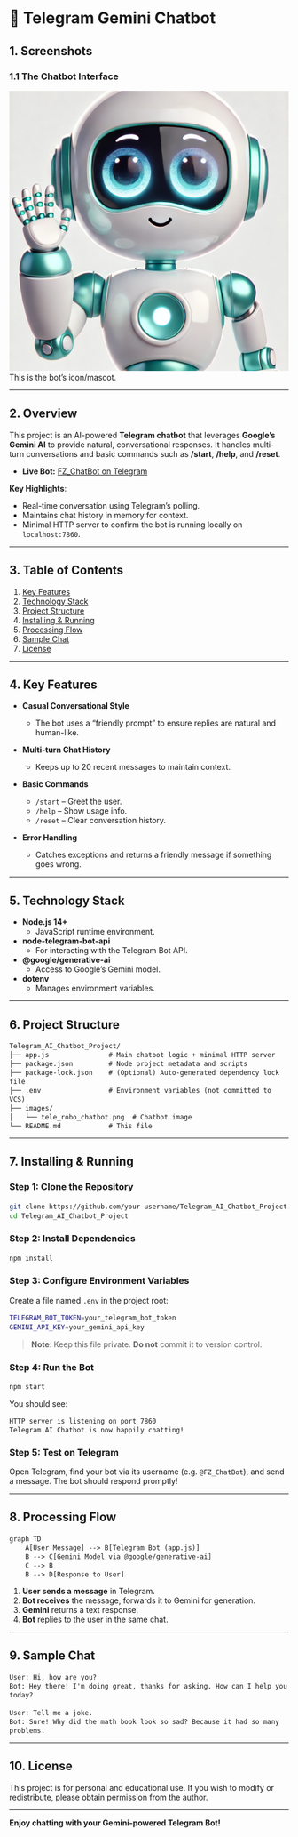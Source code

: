 # **🤖 Telegram Gemini Chatbot**

## **1. Screenshots**

### **1.1 The Chatbot Interface**  
![The Chatbot](images/tele_robo_chatbot.png)  
This is the bot’s icon/mascot.

---

## **2. Overview**
This project is an AI-powered **Telegram chatbot** that leverages **Google’s Gemini AI** to provide natural, conversational responses. It handles multi-turn conversations and basic commands such as **/start**, **/help**, and **/reset**.

- **Live Bot:** [FZ_ChatBot on Telegram](https://t.me/FZ_ChatBot)

**Key Highlights**:
- Real-time conversation using Telegram’s polling.
- Maintains chat history in memory for context.
- Minimal HTTP server to confirm the bot is running locally on `localhost:7860`.

---

## **3. Table of Contents**
1. [Key Features](#4-key-features)  
2. [Technology Stack](#5-technology-stack)  
3. [Project Structure](#6-project-structure)  
4. [Installing & Running](#7-installing--running)  
5. [Processing Flow](#8-processing-flow)  
6. [Sample Chat](#9-sample-chat)  
7. [License](#10-license)  

---

## **4. Key Features**

- **Casual Conversational Style**  
  - The bot uses a “friendly prompt” to ensure replies are natural and human-like.

- **Multi-turn Chat History**  
  - Keeps up to 20 recent messages to maintain context.

- **Basic Commands**  
  - `/start` – Greet the user.  
  - `/help` – Show usage info.  
  - `/reset` – Clear conversation history.

- **Error Handling**  
  - Catches exceptions and returns a friendly message if something goes wrong.

---

## **5. Technology Stack**

- **Node.js 14+**  
  - JavaScript runtime environment.
- **node-telegram-bot-api**  
  - For interacting with the Telegram Bot API.
- **@google/generative-ai**  
  - Access to Google’s Gemini model.
- **dotenv**  
  - Manages environment variables.

---

## **6. Project Structure**

```plaintext
Telegram_AI_Chatbot_Project/
├── app.js               # Main chatbot logic + minimal HTTP server
├── package.json         # Node project metadata and scripts
├── package-lock.json    # (Optional) Auto-generated dependency lock file
├── .env                 # Environment variables (not committed to VCS)
├── images/
│   └── tele_robo_chatbot.png  # Chatbot image
└── README.md            # This file
```

---

## **7. Installing & Running**

### **Step 1: Clone the Repository**
```bash
git clone https://github.com/your-username/Telegram_AI_Chatbot_Project.git
cd Telegram_AI_Chatbot_Project
```

### **Step 2: Install Dependencies**
```bash
npm install
```

### **Step 3: Configure Environment Variables**
Create a file named `.env` in the project root:
```bash
TELEGRAM_BOT_TOKEN=your_telegram_bot_token
GEMINI_API_KEY=your_gemini_api_key
```
> **Note**: Keep this file private. **Do not** commit it to version control.

### **Step 4: Run the Bot**
```bash
npm start
```
You should see:
```
HTTP server is listening on port 7860
Telegram AI Chatbot is now happily chatting!
```

### **Step 5: Test on Telegram**
Open Telegram, find your bot via its username (e.g. `@FZ_ChatBot`), and send a message. The bot should respond promptly!

---

## **8. Processing Flow**

```mermaid
graph TD
    A[User Message] --> B[Telegram Bot (app.js)]
    B --> C[Gemini Model via @google/generative-ai]
    C --> B
    B --> D[Response to User]
```

1. **User sends a message** in Telegram.  
2. **Bot receives** the message, forwards it to Gemini for generation.  
3. **Gemini** returns a text response.  
4. **Bot** replies to the user in the same chat.

---

## **9. Sample Chat**

```
User: Hi, how are you?
Bot: Hey there! I'm doing great, thanks for asking. How can I help you today?

User: Tell me a joke.
Bot: Sure! Why did the math book look so sad? Because it had so many problems.
```

---

## **10. License**
This project is for personal and educational use. If you wish to modify or redistribute, please obtain permission from the author.

---

**Enjoy chatting with your Gemini-powered Telegram Bot!**  